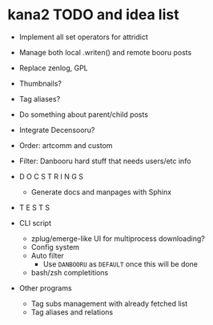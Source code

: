 # kana2 TODO and idea list

- Implement all set operators for attridict

- Manage both local .writen() and remote booru posts

- Replace zenlog, GPL

- Thumbnails?
- Tag aliases?
- Do something about parent/child posts
- Integrate Decensooru?

- Order: artcomm and custom
- Filter: Danbooru hard stuff that needs users/etc info

- D O C S T R I N G S
    - Generate docs and manpages with Sphinx
- T E S T S

- CLI script
    - zplug/emerge-like UI for multiprocess downloading?
    - Config system
    - Auto filter
      - Use `DANBOORU` as `DEFAULT` once this will be done
    - bash/zsh completitions

- Other programs
    - Tag subs management with already fetched list
    - Tag aliases and relations
